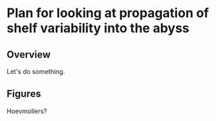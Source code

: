 # Plan for looking at propagation of shelf variability into the abyss

## Overview

Let's do something.

## Figures

Hoevmollers?
